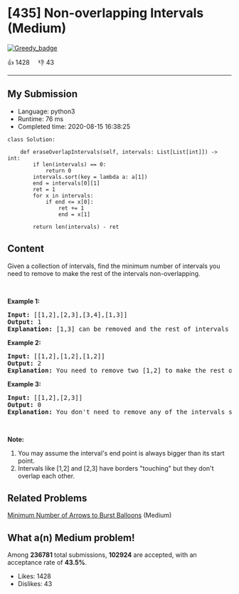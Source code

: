 # [435] Non-overlapping Intervals (Medium)

[![Greedy_badge](https://img.shields.io/badge/topic-Greedy-green.svg)](https://leetcode.com/problems/non-overlapping-intervals/) 

:+1: 1428 &nbsp; &nbsp; :thumbsdown: 43

---

## My Submission

- Language: python3
- Runtime: 76 ms
- Completed time: 2020-08-15 16:38:25

```python3
class Solution:
    
    def eraseOverlapIntervals(self, intervals: List[List[int]]) -> int:
        if len(intervals) == 0:
            return 0
        intervals.sort(key = lambda a: a[1])
        end = intervals[0][1]
        ret = 1
        for x in intervals:
            if end <= x[0]:
                ret += 1
                end = x[1]
            
        return len(intervals) - ret
```

## Content
<p>Given a collection of intervals, find the minimum number of intervals you need to remove to make the rest of the intervals non-overlapping.</p>

<ol>
</ol>

<p>&nbsp;</p>

<p><b>Example 1:</b></p>

<pre>
<b>Input:</b> [[1,2],[2,3],[3,4],[1,3]]
<b>Output:</b> 1
<b>Explanation:</b> [1,3] can be removed and the rest of intervals are non-overlapping.
</pre>

<p><b>Example 2:</b></p>

<pre>
<b>Input:</b> [[1,2],[1,2],[1,2]]
<b>Output:</b> 2
<b>Explanation:</b> You need to remove two [1,2] to make the rest of intervals non-overlapping.
</pre>

<p><b>Example 3:</b></p>

<pre>
<b>Input:</b> [[1,2],[2,3]]
<b>Output:</b> 0
<b>Explanation:</b> You don&#39;t need to remove any of the intervals since they&#39;re already non-overlapping.
</pre>

<p>&nbsp;</p>

<p><b>Note:</b></p>

<ol>
	<li>You may assume the interval&#39;s end point is always bigger than its start point.</li>
	<li>Intervals like [1,2] and [2,3] have borders &quot;touching&quot; but they don&#39;t overlap each other.</li>
</ol>


## Related Problems
[Minimum Number of Arrows to Burst Balloons](https://leetcode.com/problems/minimum-number-of-arrows-to-burst-balloons/) (Medium) <br>

## What a(n) Medium problem!
Among **236781** total submissions, **102924** are accepted, with an acceptance rate of **43.5%**. <br>

- Likes: 1428
- Dislikes: 43

